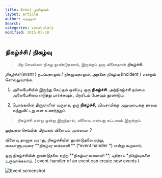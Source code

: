 ```yaml
---
title: Event அறிமுகம்
layout: article 
author: கருத்தன்
Search:  
categories: vocabulary
modified: 2015-05-18
---
```

நிகழ்ச்சி / நிகழ்வு 
--
> பிற செயல்கள் நிகழ தூண்டுதலாய்,  இருக்கும் ஒரு வினைதான் **நிகழ்ச்சி**.

*நிகழ்ச்சி*  (*event* ) நடப்பதாலும் / நிகழுவதாலும், அதனை  *நிகழ்வு* (incident ) என்றும் சொல்லுவாங்க.  

1. அலைபேசியில் இருந்து  கேட்கும் ஒலிப்பு,  ஒரு  **நிகழ்ச்சி**.
	  அந்நிகழ்ச்சி நம்மை அலைபேசியை  எடுத்து  பார்க்கவும் , பிறரிடம் பேசவும் தூண்டும்.

2.  பொங்கலின் திருநாளின் வருகை, ஒரு **நிகழ்ச்சி**, விவசாயிக்கு அறுவடைக்கு காலம் வந்துவிட்டது என உணர்த்தும்.

> நிகழ்ச்சி என்று ஒன்று இருந்தால், விளைவு என்பது கட்டாயம் இருக்கும்.

முற்பகல் செய்யின் பிற்பகல் விளையும் அல்லவா ?

விளைவு தானாக வராது,  நிகழ்ச்சியின் தூண்டுதலை ஏற்று,  
கையாளுபவரை  **நிகழ்வு-கையாளி ** (*event  handler *) என்று கூறலாம்.

ஒரு நிகழ்ச்சியின் தூண்டுதலை ஏற்ற **நிகழ்வு-கையாளி **, புதிதாய்  **நிகழ்வுகளை* 
உருவாக்கலாம். ( event-handler of an event can create new events )

![Event screenshot]({{site.url}}/images/Event.png)


